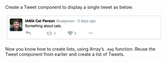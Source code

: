 Create a Tweet component to display a single tweet as below:  

![Sample tweet](tweet.png)

Now you know how to create lists, using Array’s `.map` function. Reuse the
Tweet component from earlier and create a list of Tweets.